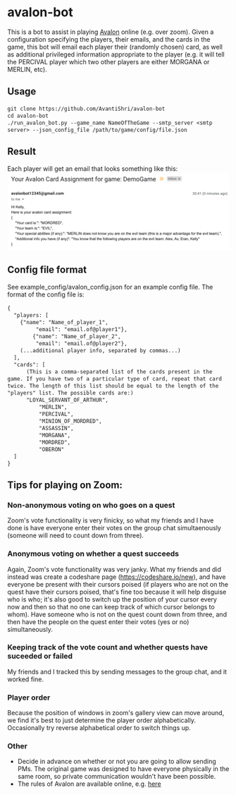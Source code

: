 # avalon-bot
This is a bot to assist in playing [Avalon](https://hobbylark.com/card-games/How-to-Play-Avalon) online (e.g. over zoom). Given a configuration specifying the players, their emails, and the cards in the game, this bot will email each player their (randomly chosen) card, as well as additional privileged information appropriate to the player (e.g. it will tell the PERCIVAL player which two other players are either MORGANA or MERLIN, etc).

## Usage
```
git clone https://github.com/AvantiShri/avalon-bot
cd avalon-bot
./run_avalon_bot.py --game_name NameOfTheGame --smtp_server <smtp server> --json_config_file /path/to/game/config/file.json
```

## Result
Each player will get an email that looks something like this:
![](https://github.com/AvantiShri/avalon-bot/raw/master/ExampleEmail.png "Example Email")

## Config file format
See example_config/avalon_config.json for an example config file. The format of the config file is:
```
{
  "players: [
    {"name": "Name_of_player_1",
		 "email": "email.of@player1"},
		{"name": "Name_of_player_2",
		 "email": "email.of@player2"},
    (...additional player info, separated by commas...)
  ],
  "cards": [
      (This is a comma-separated list of the cards present in the game. If you have two of a particular type of card, repeat that card twice. The length of this list should be equal to the length of the "players" list. The possible cards are:)
      "LOYAL_SERVANT_OF_ARTHUR",
		  "MERLIN",
		  "PERCIVAL",
		  "MINION_OF_MORDRED",
		  "ASSASSIN",
		  "MORGANA",
		  "MORDRED",
		  "OBERON"
  ]
}
```

## Tips for playing on Zoom:

### Non-anonymous voting on who goes on a quest
Zoom's vote functionality is very finicky, so what my friends and I have done is have everyone enter their votes on the group chat simultaenously (someone will need to count down from three).

### Anonymous voting on whether a quest succeeds
Again, Zoom's vote functionality was very janky. What my friends and did instead was create a codeshare page (https://codeshare.io/new), and have everyone be present with their cursors poised (if players who are not on the quest have their cursors poised, that's fine too because it will help disguise who is who; it's also good to switch up the position of your cursor every now and then so that no one can keep track of which cursor belongs to whom). Have someone who is not on the quest count down from three, and then have the people on the quest enter their votes (yes or no) simultaneously.

### Keeping track of the vote count and whether quests have suceeded or failed
My friends and I tracked this by sending messages to the group chat, and it worked fine.

### Player order
Because the position of windows in zoom's gallery view can move around, we find it's best to just determine the player order alphabetically. Occasionally try reverse alphabetical order to switch things up.

### Other
- Decide in advance on whether or not you are going to allow sending PMs. The original game was designed to have everyone physically in the same room, so private communication wouldn't have been possible.
- The rules of Avalon are available online, e.g. [here](https://hobbylark.com/card-games/How-to-Play-Avalon) 
